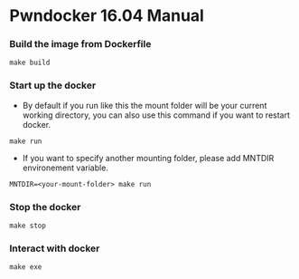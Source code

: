 # Pwndocker 16.04 Manual

### Build the image from Dockerfile

```
make build
```

### Start up the docker

* By default if you run like this the mount folder will be your current working directory, you can also use this command if you want to restart docker.
```
make run
```

* If you want to specify another mounting folder, please add MNTDIR environement variable.
```
MNTDIR=<your-mount-folder> make run
```

### Stop the docker

```
make stop
```

### Interact with docker

```
make exe
```